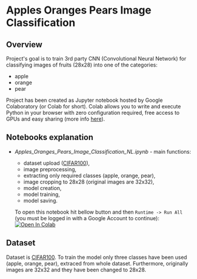 # Apples Oranges Pears Image Classification
## Overview
Project's goal is to train 3rd party CNN (Convolutional Neural Network) for classifying images of fruits (28x28) into one of the categories:
* apple
* orange
* pear

Project has been created as Jupyter notebook hosted by Google Colaboratory (or Colab for short). Colab allows you to write and execute Python in your browser with zero configuration required, free access to GPUs and easy sharing (more info [here](https://colab.research.google.com/notebooks/intro.ipynb)).

## Notebooks explanation
* *Apples_Oranges_Pears_Image_Classification_NL.ipynb* - main functions:
  * dataset upload ([CIFAR100](https://www.cs.toronto.edu/~kriz/cifar.html)),
  * image preprocessing,
  * extracting only required classes (apple, orange, pear),
  * image cropping to 28x28 (original images are 32x32),
  * model creation, 
  * model training,
  * model saving.

  To open this notebook hit bellow button and then `Runtime -> Run All` (you must be logged in with a Google Account to continue):<br>
[![Open In Colab](https://colab.research.google.com/assets/colab-badge.svg)](https://colab.research.google.com/github/marcin-ch/Apples_Oranges_Pears_Image_Classification_NL/blob/master/Apples_Oranges_Pears_Image_Classification_NL.ipynb)

## Dataset
Dataset is [CIFAR100](https://www.cs.toronto.edu/~kriz/cifar.html). To train the model only three classes have been used (apple, orange, pear), extraced from whole dataset. Furthermore, originally images are 32x32 and they have been changed to 28x28.
